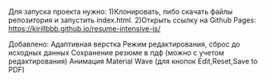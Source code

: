 Для запуска проекта нужно:
1)Клонировать, либо скачать файлы репозитория и запустить index.html.
2)Открыть ссылку на Github Pages: https://kirillbbb.github.io/resume-intensive-js/

Добавлено:
Адаптивная верстка
Режим редактирования, сброс до исходных данных
Сохранение резюме в пдф (можно с учетом редактирования)
Анимация Material Wave (для кнопок Edit,Reset,Save to PDF)